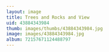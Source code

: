 ```yaml
---
layout: image
title: Trees and Rocks and View
uid: 43884343984
thumb: images/thumbs/43884343984.jpg
image: images/43884343984.jpg
album: 72157671124488797
---
```


